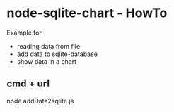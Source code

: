 
# node-sqlite-chart - HowTo
Example for
- reading data from file
- add data to sqlite-database
- show data in a chart

## cmd + url
node addData2sqlite.js